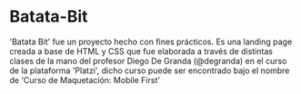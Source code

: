 # Batata-Bit
'Batata Bit' fue un proyecto hecho con fines prácticos. Es una landing page creada a base de HTML y CSS que fue elaborada a través de distintas clases de la mano del profesor Diego De Granda (@degranda) en el curso de la plataforma 'Platzi', dicho curso puede ser encontrado bajo el nombre de 'Curso de Maquetación: Mobile First'
